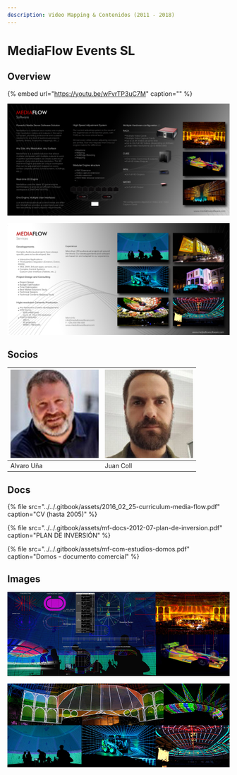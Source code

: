 ```yaml
---
description: Video Mapping & Contenidos (2011 - 2018)
---
```


# MediaFlow Events SL

## Overview

{% embed url="https://youtu.be/wFvrTP3uC7M" caption="" %}

![](../../.gitbook/assets/mf-com-overview-face-a.jpg)

![](../../.gitbook/assets/mf-com-overview-face-b.jpg)

## Socios

| ![](../../.gitbook/assets/socios-alvaro-una-resa-2-.jpg) | ![](../../.gitbook/assets/socios-juan-coll-soler-2-.jpg) |
| :--- | :--- |
| Alvaro Uña | Juan Coll |

## Docs

{% file src="../../.gitbook/assets/2016\_02\_25-curriculum-media-flow.pdf" caption="CV \(hasta 2005\)" %}

{% file src="../../.gitbook/assets/mf-docs-2012-07-plan-de-inversion.pdf" caption="PLAN DE INVERSIÓN" %}

{% file src="../../.gitbook/assets/mf-com-estudios-domos.pdf" caption="Domos - documento comercial" %}

## Images

![Web Headers](../../.gitbook/assets/mf-com-header-service.jpg)

![Web Headers](../../.gitbook/assets/mf-com-header-product.jpg)

